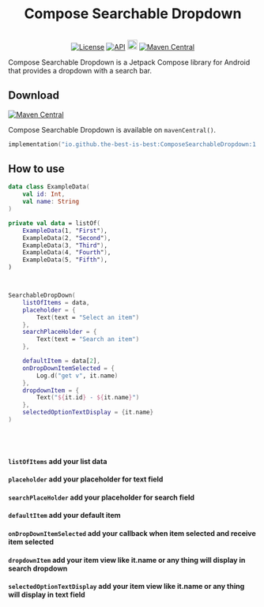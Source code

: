 <h1 align="center">Compose Searchable Dropdown</h1><br>

<div align="center">
<a href="https://opensource.org/licenses/Apache-2.0"><img alt="License" src="https://img.shields.io/badge/License-Apache%202.0-blue.svg"/></a>
<a href="https://android-arsenal.com/api?level=21" rel="nofollow"><img alt="API" src="https://camo.githubusercontent.com/0eda703da08220e08354f624a3fc0023f10416a302565c69c3759bf6e0800d40/68747470733a2f2f696d672e736869656c64732e696f2f62616467652f4150492d32312532422d627269676874677265656e2e7376673f7374796c653d666c6174" data-canonical-src="https://img.shields.io/badge/API-21%2B-brightgreen.svg?style=flat" style="max-width: 100%;"></a>
<a href="https://github.com/the-best-is-best/"><img alt="Profile" src="https://img.shields.io/badge/github-%23181717.svg?&style=for-the-badge&logo=github&logoColor=white" height="20"/></a>
<a href="https://central.sonatype.com/search?q=io.github.the-best-is-best&smo=true"><img alt="Maven Central" src="https://img.shields.io/maven-central/v/io.github.the-best-is-best/ComposeSearchableDropdown"/></a>
</div>

Compose Searchable Dropdown is a Jetpack Compose library for Android that provides a dropdown with a search bar.

## Download

[![Maven Central](https://img.shields.io/maven-central/v/io.github.the-best-is-best/ComposeSearchableDropdown)](https://central.sonatype.com/artifact/io.github.the-best-is-best/ComposeSearchableDropdown)

Compose Searchable Dropdown is available on `mavenCentral()`.

```kotlin
implementation("io.github.the-best-is-best:ComposeSearchableDropdown:1.0.0")
```

## How to use

```kotlin
data class ExampleData(
    val id: Int,
    val name: String
)

private val data = listOf(
    ExampleData(1, "First"),
    ExampleData(2, "Second"),
    ExampleData(3, "Third"),
    ExampleData(4, "Fourth"),
    ExampleData(5, "Fifth"),
)



SearchableDropDown(
    listOfItems = data,
    placeholder = {
        Text(text = "Select an item")
    },
    searchPlaceHolder = {
        Text(text = "Search an item")
    },

    defaultItem = data[2],
    onDropDownItemSelected = {
        Log.d("get v", it.name)
    },
    dropdownItem = {
        Text("${it.id} - ${it.name}")
    },
    selectedOptionTextDisplay = {it.name}
)
```

<br></br>

#### `listOfItems` add your list data
#### `placeholder` add your placeholder for text field
#### `searchPlaceHolder` add your placeholder for search field
#### `defaultItem` add your default item
#### `onDropDownItemSelected` add your callback when item selected and receive item selected
#### `dropdownItem` add your item view like it.name or any thing will display in search dropdown
#### `selectedOptionTextDisplay` add your item view like it.name or any thing will display in text field
